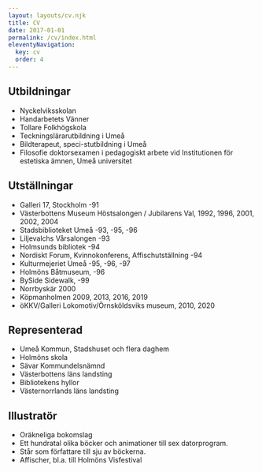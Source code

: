 ```yaml
---
layout: layouts/cv.njk
title: CV
date: 2017-01-01
permalink: /cv/index.html
eleventyNavigation:
  key: cv
  order: 4
---
```


## Utbildningar

- Nyckelviksskolan
- Handarbetets Vänner
- Tollare Folkhögskola
- Teckningslärarutbildning i Umeå
- Bildterapeut, speci-stutbildning i Umeå
- Filosofie doktorsexamen i pedagogiskt arbete vid Institutionen för estetiska ämnen, Umeå universitet

## Utställningar

- Galleri 17, Stockholm -91
- Västerbottens Museum Höstsalongen / Jubilarens Val, 1992, 1996, 2001, 2002, 2004
- Stadsbiblioteket Umeå -93, -95, -96
- Liljevalchs Vårsalongen -93
- Holmsunds bibliotek -94
- Nordiskt Forum, Kvinnokonferens, Affischutställning -94
- Kulturmejeriet Umeå -95, -96, -97
- Holmöns Båtmuseum, -96
- BySide Sidewalk, -99
- Norrbyskär 2000
- Köpmanholmen 2009, 2013, 2016, 2019
- öKKV/Galleri Lokomotiv/Örnsköldsviks museum, 2010, 2020

## Representerad

- Umeå Kommun, Stadshuset och flera daghem
- Holmöns skola
- Sävar Kommundelsnämnd
- Västerbottens läns landsting
- Bibliotekens hyllor
- Västernorrlands läns landsting

## Illustratör

- Oräkneliga bokomslag
- Ett hundratal olika böcker och animationer till sex datorprogram.
- Står som författare till sju av böckerna.
- Affischer, bl.a. till Holmöns Visfestival